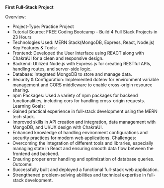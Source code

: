 **First Full-Stack Project**

Overview:
- Project-Type: Practice Project
- Tutorial Source: FREE Coding Bootcamp - Build 4 Full Stack Projects in 23 Hours
- Technologies Used: MERN Stack(MongoDB, Express, React, Node.js)
Key Features & Tools:
- Frontend: Developed the User Interface using REACT along with ChakraUI for a clean and responsive design.
- Backend: Utilized Node.js with Express.js for creating RESTful APIs, handling routes, and server-side logic.
- Database: Integrated MongoDB to store and manage data.
- Security & Configuration: Implemented dotenv for environment variable management and CORS middleware to enable cross-origin resource sharing.
- npm Packages: Used a variety of npm packages for backend functionalities, including cors for handling cross-origin requests.
Learning Goals:
- Gained practical experience in full-stack development using the MERN tech stack.
- Improved skills in API creation and integration, data management with MongoDB, and UI/UX design with ChakraUI.
- Enhanced knowledge of handling environment configurations and security practices for modern web applications.
Challenges:
- Overcoming the integration of different tools and libraries, especially managing state in React and ensuring smooth data flow between the frontend and backend.
- Ensuring proper error handling and optimization of database queries.
Outcome:
- Successfully built and deployed a functional full-stack web application.
- Strengthened problem-solving abilities and technical expertise in full-stack development.
